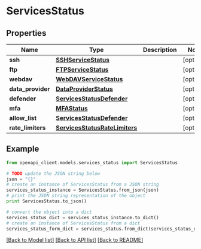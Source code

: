 # ServicesStatus


## Properties
Name | Type | Description | Notes
------------ | ------------- | ------------- | -------------
**ssh** | [**SSHServiceStatus**](SSHServiceStatus.md) |  | [optional]
**ftp** | [**FTPServiceStatus**](FTPServiceStatus.md) |  | [optional]
**webdav** | [**WebDAVServiceStatus**](WebDAVServiceStatus.md) |  | [optional]
**data_provider** | [**DataProviderStatus**](DataProviderStatus.md) |  | [optional]
**defender** | [**ServicesStatusDefender**](ServicesStatusDefender.md) |  | [optional]
**mfa** | [**MFAStatus**](MFAStatus.md) |  | [optional]
**allow_list** | [**ServicesStatusDefender**](ServicesStatusDefender.md) |  | [optional]
**rate_limiters** | [**ServicesStatusRateLimiters**](ServicesStatusRateLimiters.md) |  | [optional]

## Example

```python
from openapi_client.models.services_status import ServicesStatus

# TODO update the JSON string below
json = "{}"
# create an instance of ServicesStatus from a JSON string
services_status_instance = ServicesStatus.from_json(json)
# print the JSON string representation of the object
print ServicesStatus.to_json()

# convert the object into a dict
services_status_dict = services_status_instance.to_dict()
# create an instance of ServicesStatus from a dict
services_status_form_dict = services_status.from_dict(services_status_dict)
```
[[Back to Model list]](../README.md#documentation-for-models) [[Back to API list]](../README.md#documentation-for-api-endpoints) [[Back to README]](../README.md)
